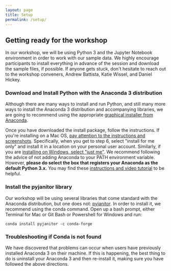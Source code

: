 ```yaml
---
layout: page
title: Setup
permalink: /setup/
---
```


## Getting ready for the workshop

In our workshop, we will be using Python 3 and the Jupyter Notebook environment in order to work with our sample data. We highly encourage participants to install everything in advance of the session and download the sample files, if possible. If anyone gets stuck, don't hesitate to reach out to the workshop conveners, Andrew Battista, Katie Wissel, and Daniel Hickey.

### Download and Install Python with the Anaconda 3 distribution

Although there are many ways to install and run Python, and still many more ways to install the Anaconda 3 distribution and accompanying libraries, we are going to recommend using the appropriate [graphical installer from Anaconda](https://docs.anaconda.com/anaconda/install/).

Once you have downloaded the install package, follow the instructions. If you're installing on a Mac OS, [pay attention to the instructions and screenshots](https://docs.anaconda.com/anaconda/install/mac-os/). Specifically, when you get to step 6, select "install for me only" and install it in a location on your personal user account. Similarly, if you are [installing on Windows, select "just me"](https://docs.anaconda.com/anaconda/install/windows/). We recommend following the advice of not adding Anaconda to your PATH environment variable. However, **please do select the box that registers your Anaconda as the default Python 3.x.** You may find these [instructions and video tutorial](https://datacarpentry.org/python-ecology-lesson/setup.html) to be helpful.

### Install the pyjanitor library

Our workshop will be using several libraries that come standard with the Anaconda distribution, but one does not: [pyjanitor](https://pyjanitor.readthedocs.io/installation.html). In order to install it, we recommend using the conda command. Open up a bash prompt, either Terminal for Mac or Git Bash or Powershell for Windows and run:

```
conda install pyjanitor -c conda-forge
```
### Troubleshooting if Conda is not found

We have discovered that problems can occur when users have previously installed Anaconda 3 on their machine. If this is happening, the best thing to do is uninstall your Anaconda 3 and then re-install it, making sure you have followed the above directions.
